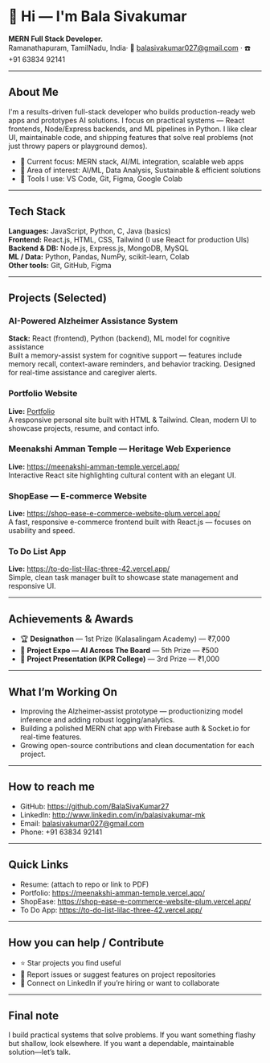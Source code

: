 # 👋 Hi — I'm Bala Sivakumar 

**MERN Full Stack Developer.**  
Ramanathapuram, TamilNadu, India· 📧 balasivakumar027@gmail.com · ☎️ +91 63834 92141

---

## About Me
I'm a results-driven full-stack developer who builds production-ready web apps and prototypes AI solutions. I focus on practical systems — React frontends, Node/Express backends, and ML pipelines in Python. I like clear UI, maintainable code, and shipping features that solve real problems (not just throwy papers or playground demos).

- 🎯 Current focus: MERN stack, AI/ML integration, scalable web apps
- 🧠 Area of interest: AI/ML, Data Analysis, Sustainable & efficient solutions
- 🧰 Tools I use: VS Code, Git, Figma, Google Colab

---

## Tech Stack

**Languages:** JavaScript, Python, C, Java (basics)  
**Frontend:** React.js, HTML, CSS, Tailwind (I use React for production UIs)  
**Backend & DB:** Node.js, Express.js, MongoDB, MySQL  
**ML / Data:** Python, Pandas, NumPy, scikit-learn, Colab  
**Other tools:** Git, GitHub, Figma

---

## Projects (Selected)

### AI-Powered Alzheimer Assistance System
**Stack:** React (frontend), Python (backend), ML model for cognitive assistance  
Built a memory-assist system for cognitive support — features include memory recall, context-aware reminders, and behavior tracking. Designed for real-time assistance and caregiver alerts.

### Portfolio Website
**Live:** [Portfolio](https://meenakshi-amman-temple.vercel.app/)  
A responsive personal site built with HTML & Tailwind. Clean, modern UI to showcase projects, resume, and contact info.

### Meenakshi Amman Temple — Heritage Web Experience
**Live:** https://meenakshi-amman-temple.vercel.app/  
Interactive React site highlighting cultural content with an elegant UI.

### ShopEase — E-commerce Website
**Live:** https://shop-ease-e-commerce-website-plum.vercel.app/  
A fast, responsive e-commerce frontend built with React.js — focuses on usability and speed.

### To Do List App
**Live:** https://to-do-list-lilac-three-42.vercel.app/  
Simple, clean task manager built to showcase state management and responsive UI.

---

## Achievements & Awards
- 🏆 **Designathon** — 1st Prize (Kalasalingam Academy) — ₹7,000  
- 🏅 **Project Expo — AI Across The Board** — 5th Prize — ₹500  
- 🥉 **Project Presentation (KPR College)** — 3rd Prize — ₹1,000

---

## What I’m Working On
- Improving the Alzheimer-assist prototype — productionizing model inference and adding robust logging/analytics.
- Building a polished MERN chat app with Firebase auth & Socket.io for real-time features.
- Growing open-source contributions and clean documentation for each project.

---

## How to reach me
- GitHub: https://github.com/BalaSivaKumar27  
- LinkedIn: http://www.linkedin.com/in/balasivakumar-mk  
- Email: balasivakumar027@gmail.com  
- Phone: +91 63834 92141

---

## Quick Links
- Resume: (attach to repo or link to PDF)  
- Portfolio: https://meenakshi-amman-temple.vercel.app/  
- ShopEase: https://shop-ease-e-commerce-website-plum.vercel.app/  
- To Do App: https://to-do-list-lilac-three-42.vercel.app/

---

## How you can help / Contribute
- ⭐ Star projects you find useful  
- 🐞 Report issues or suggest features on project repositories  
- 💬 Connect on LinkedIn if you’re hiring or want to collaborate

---

## Final note
I build practical systems that solve problems. If you want something flashy but shallow, look elsewhere. If you want a dependable, maintainable solution—let’s talk.

